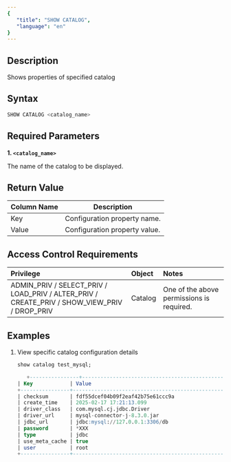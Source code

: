 ```yaml
---
{
   "title": "SHOW CATALOG",
   "language": "en"
}
---
```


## Description

Shows properties of specified catalog

## Syntax

```sql
SHOW CATALOG <catalog_name>
```


## Required Parameters

**1. `<catalog_name>`**

The name of the catalog to be displayed.

## Return Value

| Column Name | Description                   |
|-------------|-------------------------------|
| Key         | Configuration property name.  |
| Value       | Configuration property value. |

## Access Control Requirements

| Privilege                                                                                    | Object  | Notes                                     |
|:---------------------------------------------------------------------------------------------|:--------|:------------------------------------------|
| ADMIN_PRIV / SELECT_PRIV / LOAD_PRIV / ALTER_PRIV / CREATE_PRIV / SHOW_VIEW_PRIV / DROP_PRIV | Catalog | One of the above permissions is required. |

## Examples

1. View specific catalog configuration details

   ```sql
   show catalog test_mysql;
   ```
   ```sql
      +----------------+-----------------------------------------------------------------------------------------------------------------------------------------------------+
   | Key            | Value                                                                                                                                               |
   +----------------+-----------------------------------------------------------------------------------------------------------------------------------------------------+
   | checksum       | fdf55dcef04b09f2eaf42b75e61ccc9a                                                                                                                    |
   | create_time    | 2025-02-17 17:21:13.099                                                                                                                             |
   | driver_class   | com.mysql.cj.jdbc.Driver                                                                                                                            |
   | driver_url     | mysql-connector-j-8.3.0.jar                                                                                                                         |
   | jdbc_url       | jdbc:mysql://127.0.0.1:3306/db                                                                                                                      |
   | password       | *XXX                                                                                                                                                |
   | type           | jdbc                                                                                                                                                |
   | use_meta_cache | true                                                                                                                                                |
   | user           | root                                                                                                                                                |
   +----------------+-----------------------------------------------------------------------------------------------------------------------------------------------------+ 
   ```
